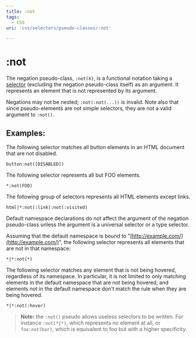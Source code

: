```yaml
---
title: :not
tags:
  - CSS
uri: 'css/selectors/pseudo-classes/:not'

---
```


# :not

The negation pseudo-class, `:not(X)`, is a functional notation taking a [selector](http://www.w3.org/TR/2011/REC-css3-selectors-20110929/#simple-selectors-dfn%7Csimple) (excluding the negation pseudo-class itself) as an argument. It represents an element that is not represented by its argument.

Negations may not be nested; `:not(:not(...))` is invalid. Note also that since pseudo-elements are not simple selectors, they are not a valid argument to `:not()`.

## Examples:

The following selector matches all button elements in an HTML document that are not disabled.

``` {.css}
button:not([DISABLED])
```

The following selector represents all but FOO elements.

``` {.css}
*:not(FOO)
```

The following group of selectors represents all HTML elements except links.

``` {.css}
html|*:not(:link):not(:visited)
```

 Default namespace declarations do not affect the argument of the negation pseudo-class unless the argument is a universal selector or a type selector.

Assuming that the default namespace is bound to "[http://example.com/](http://example.com/)", the following selector represents all elements that are not in that namespace:

``` {.css}
*|*:not(*)
```

The following selector matches any element that is not being hovered, regardless of its namespace. In particular, it is not limited to only matching elements in the default namespace that are not being hovered, and elements not in the default namespace don't match the rule when they are being hovered.

``` {.css}
*|*:not(:hover)
```

> **Note:** the `:not()` pseudo allows useless selectors to be written. For instance `:not(*|*)`, which represents no element at all, or `foo:not(bar)`, which is equivalent to foo but with a higher specificity.
